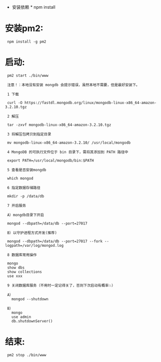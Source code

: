  * 安装依赖 *
     npm install
     
  # 安装pm2:
     npm install -g pm2
     
  # 启动:
     pm2 start ./bin/www
     
     注意！：本地没有安装 mongdb 会提示错误，虽然本地不需要，但是最好安装下。
     
     1 下载  
     
     curl -O https://fastdl.mongodb.org/linux/mongodb-linux-x86_64-amazon-3.2.10.tgz

     2 解压  
     
     tar -zxvf mongodb-linux-x86_64-amazon-3.2.10.tgz

     3 将解压包拷贝到指定目录  
     
     mv mongodb-linux-x86_64-amazon-3.2.10/ /usr/local/mongodb

     4 MongoDB 的可执行文件位于 bin 目录下，需将其添加到 PATH 路径中  
     
     export PATH=/usr/local/mongodb/bin:$PATH

     5 查看是否安装mongdb  
     
     which mongod

     6 指定数据存储路径  
     
     mkdir -p /data/db

     7 开启服务  
     
     A）mongdb目录下开启  
     
     mongod --dbpath=/data/db --port=27017
     
     B）以守护进程方式开发(推荐)  
     
     mongod --dbpath=/data/db --port=27017 --fork --logpath=/var/log/mongod.log

     8 数据库常用操作  
     
     mongo
     show dbs
     show collections
     use xxx

     9 关闭数据库服务（不用时一定记得关了，否则下次启动有概率💥）  
     
     A）
       mongod --shutdown  
       
     B）
       mongo
       use admin
       db.shutdownServer()  
       
  # 结束:
     pm2 stop ./bin/www
